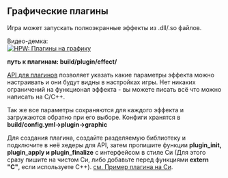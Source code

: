 ## Графические плагины

Игра может запускать полноэкранные эффекты из .dll/.so файлов.

Видео-демка:\
[![HPW: Плагины на графику](https://img.youtube.com/vi/i_2XOWrNE4U/0.jpg)](https://youtu.be/i_2XOWrNE4U "HPW: Плагины на графику")

**путь к плагинам: build/plugin/effect/**

[API для плагинов](src/plugin/graphic-effect/hpw-plugin-effect.h) позволяет указать какие параметры эффекта можно настраивать и они будут видны в настройках игры. Нет никаких ограничений на функционал эффекта - вы можете писать всё что можно написать на C/C++.

Так же все параметры сохраняются для каждого эффекта и загружаются обратно при его выборе.
Конфиги хранятся в **build/config.yml->plugin->graphic**

Для создания плагина, создайте разделяемую библиотеку и подключите в неё хедеры для API, затем пропишите функции **plugin_init, plugin_apply и plugin_finalize** с интерфейсом в стиле Си (Для этого сразу пишите на чистом Си, либо добавьте перед функциями **extern "C"**, если используете C++).
[см. Пример плагина на Си](src/plugin/graphic-effect/example/brightness.c).
